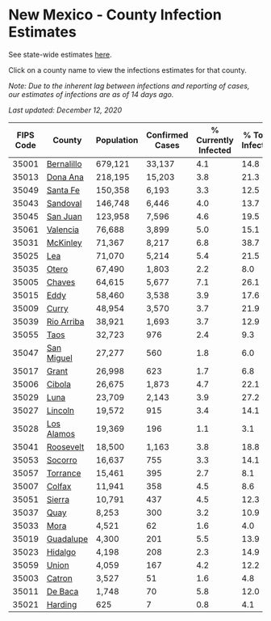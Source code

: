 # New Mexico - County Infection Estimates

See state-wide estimates [here](/infections/us-nm).

Click on a county name to view the infections estimates for that county.

*Note: Due to the inherent lag between infections and reporting of cases, our estimates of infections are as of 14 days ago.*

*Last updated: December 12, 2020*

|   FIPS Code |                   County |   Population |   Confirmed Cases |   % Currently Infected |   % Total Infected |
|-------------|--------------------------|--------------|-------------------|------------------------|--------------------|
|       35001 | [Bernalillo](bernalillo) |      679,121 |            33,137 |                    4.1 |               14.8 |
|       35013 |     [Dona Ana](dona-ana) |      218,195 |            15,203 |                    3.8 |               21.3 |
|       35049 |     [Santa Fe](santa-fe) |      150,358 |             6,193 |                    3.3 |               12.5 |
|       35043 |     [Sandoval](sandoval) |      146,748 |             6,446 |                    4.0 |               13.7 |
|       35045 |     [San Juan](san-juan) |      123,958 |             7,596 |                    4.6 |               19.5 |
|       35061 |     [Valencia](valencia) |       76,688 |             3,899 |                    5.0 |               15.1 |
|       35031 |     [McKinley](mckinley) |       71,367 |             8,217 |                    6.8 |               38.7 |
|       35025 |               [Lea](lea) |       71,070 |             5,214 |                    5.4 |               21.5 |
|       35035 |           [Otero](otero) |       67,490 |             1,803 |                    2.2 |                8.0 |
|       35005 |         [Chaves](chaves) |       64,615 |             5,677 |                    7.1 |               26.1 |
|       35015 |             [Eddy](eddy) |       58,460 |             3,538 |                    3.9 |               17.6 |
|       35009 |           [Curry](curry) |       48,954 |             3,570 |                    3.7 |               21.9 |
|       35039 | [Rio Arriba](rio-arriba) |       38,921 |             1,693 |                    3.7 |               12.9 |
|       35055 |             [Taos](taos) |       32,723 |               976 |                    2.4 |                9.3 |
|       35047 | [San Miguel](san-miguel) |       27,277 |               560 |                    1.8 |                6.0 |
|       35017 |           [Grant](grant) |       26,998 |               623 |                    1.7 |                6.8 |
|       35006 |         [Cibola](cibola) |       26,675 |             1,873 |                    4.7 |               22.1 |
|       35029 |             [Luna](luna) |       23,709 |             2,143 |                    3.9 |               27.2 |
|       35027 |       [Lincoln](lincoln) |       19,572 |               915 |                    3.4 |               14.1 |
|       35028 | [Los Alamos](los-alamos) |       19,369 |               196 |                    1.1 |                3.1 |
|       35041 |   [Roosevelt](roosevelt) |       18,500 |             1,163 |                    3.8 |               18.8 |
|       35053 |       [Socorro](socorro) |       16,637 |               755 |                    3.3 |               14.1 |
|       35057 |     [Torrance](torrance) |       15,461 |               395 |                    2.7 |                8.1 |
|       35007 |         [Colfax](colfax) |       11,941 |               358 |                    4.5 |                8.6 |
|       35051 |         [Sierra](sierra) |       10,791 |               437 |                    4.5 |               12.3 |
|       35037 |             [Quay](quay) |        8,253 |               300 |                    3.2 |               10.9 |
|       35033 |             [Mora](mora) |        4,521 |                62 |                    1.6 |                4.0 |
|       35019 |   [Guadalupe](guadalupe) |        4,300 |               201 |                    5.5 |               13.9 |
|       35023 |       [Hidalgo](hidalgo) |        4,198 |               208 |                    2.3 |               14.9 |
|       35059 |           [Union](union) |        4,059 |               167 |                    4.2 |               12.2 |
|       35003 |         [Catron](catron) |        3,527 |                51 |                    1.6 |                4.8 |
|       35011 |       [De Baca](de-baca) |        1,748 |                70 |                    5.8 |               12.0 |
|       35021 |       [Harding](harding) |          625 |                 7 |                    0.8 |                4.1 |